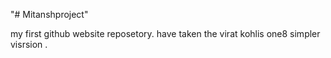 "# Mitanshproject" 

my first github website reposetory.
have taken the virat kohlis one8 simpler visrsion . 
